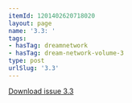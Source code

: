```yaml
---
itemId: 1201402620718020
layout: page
name: '3.3: '
tags:
- hasTag: dreamnetwork
- hasTag: dream-network-volume-3
type: post
urlSlug: '3.3'
---
```

<a href="files/pdfs/Volume_3/3.3-The-Dream-Network-Volume-3-No-3.pdf" download="">Download issue 3.3</a>